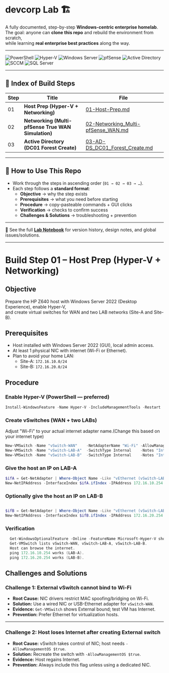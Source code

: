  # devcorp Lab 🏗️

A fully documented, step-by-step **Windows-centric enterprise homelab**.  
The goal: anyone can **clone this repo** and rebuild the environment from scratch,  
while learning **real enterprise best practices** along the way.

---

![PowerShell](https://img.shields.io/badge/PowerShell-5.1-blue?logo=powershell&logoColor=white)
![Hyper-V](https://img.shields.io/badge/Hyper--V-Lab-green?logo=windows&logoColor=white)
![Windows Server](https://img.shields.io/badge/Windows-Server%202022-lightgrey?logo=windows&logoColor=blue)
![pfSense](https://img.shields.io/badge/pfSense-Multi--WAN-orange?logo=fortinet&logoColor=white)
![Active Directory](https://img.shields.io/badge/Active%20Directory-AD%20DS%20%2B%20DNS-darkblue?logo=microsoft&logoColor=white)
![SCCM](https://img.shields.io/badge/SCCM%20%2F%20MECM-2403%2B-critical?logo=microsoft&logoColor=white)
![SQL Server](https://img.shields.io/badge/SQL%20Server-2022-red?logo=microsoftsqlserver&logoColor=white)

---

## 📑 Index of Build Steps

| Step | Title | File |
|------|--------|------|
| 01 | **Host Prep (Hyper-V + Networking)** | [01-Host-Prep.md](docs/BuildSteps/01-Host-Prep.md) |
| 02 | **Networking (Multi-pfSense True WAN Simulation)** | [02-Networking_Multi-pfSense_WAN.md](docs/BuildSteps/02-Networking_Multi-pfSense_WAN.md) |
| 03 | **Active Directory (DC01 Forest Create)** | [03-AD-DS_DC01_Forest_Create.md](docs/BuildSteps/03-AD-DS_DC01_Forest_Create.md) |

---

## 🔧 How to Use This Repo
- Work through the steps in ascending order (`01 → 02 → 03 → …`).  
- Each step follows a **standard format**:  
  - **Objective** → why the step exists  
  - **Prerequisites** → what you need before starting  
  - **Procedure** → copy-pasteable commands + GUI clicks  
  - **Verification** → checks to confirm success  
  - **Challenges & Solutions** → troubleshooting + prevention  

---

📘 See the full **[Lab Notebook](docs/LabNotebook.md)** for version history, design notes, and global issues/solutions.

---

# Build Step 01 – Host Prep (Hyper-V + Networking)

## Objective
Prepare the HP Z640 host with Windows Server 2022 (Desktop Experience), enable Hyper-V,  
and create virtual switches for WAN and two LAB networks (Site-A and Site-B).

## Prerequisites
- Host installed with Windows Server 2022 (GUI), local admin access.  
- At least 1 physical NIC with internet (Wi-Fi or Ethernet).  
- Plan to avoid your home LAN:  
  - Site-A: `172.16.10.0/24`  
  - Site-B: `172.16.20.0/24`  

## Procedure

### Enable Hyper-V (PowerShell — preferred)
```powershell
Install-WindowsFeature -Name Hyper-V -IncludeManagementTools -Restart
```
### Create vSwitches (WAN + two LABs)
Adjust "Wi-Fi" to your actual internet adapter name.(Change this based on your internet type)

```powershell
New-VMSwitch -Name "vSwitch-WAN"    -NetAdapterName "Wi-Fi" -AllowManagementOS $true -Notes "External vSwitch to home internet"
New-VMSwitch -Name "vSwitch-LAB-A"  -SwitchType Internal    -Notes "Internal vSwitch for Site-A 172.16.10.0/24"
New-VMSwitch -Name "vSwitch-LAB-B"  -SwitchType Internal    -Notes "Internal vSwitch for Site-B 172.16.20.0/24"
```
### Give the host an IP on LAB-A
```powershell
$ifA = Get-NetAdapter | Where-Object Name -Like "vEthernet (vSwitch-LAB-A)"
New-NetIPAddress -InterfaceIndex $ifA.ifIndex -IPAddress 172.16.10.254 -PrefixLength 24
```
### Optionally give the host an IP on LAB-B
```powershell

$ifB = Get-NetAdapter | Where-Object Name -Like "vEthernet (vSwitch-LAB-B)"
New-NetIPAddress -InterfaceIndex $ifB.ifIndex -IPAddress 172.16.20.254 -PrefixLength 24
```
### Verification
  ```powershell
    Get-WindowsOptionalFeature -Online -FeatureName Microsoft-Hyper-V shows Enabled.
    Get-VMSwitch lists vSwitch-WAN, vSwitch-LAB-A, vSwitch-LAB-B.
    Host can browse the internet.
    ping 172.16.10.254 works (LAB-A).
    ping 172.16.20.254 works (LAB-B).
  ```

## Challenges and Solutions

### Challenge 1: External vSwitch cannot bind to Wi-Fi
- **Root Cause:** NIC drivers restrict MAC spoofing/bridging on Wi-Fi.  
- **Solution:** Use a wired NIC or USB-Ethernet adapter for `vSwitch-WAN`.  
- **Evidence:** `Get-VMSwitch` shows External bound; test VM has Internet.  
- **Prevention:** Prefer Ethernet for virtualization hosts.  

---

### Challenge 2: Host loses Internet after creating External switch
- **Root Cause:** vSwitch takes control of NIC; host needs `-AllowManagementOS $true`.  
- **Solution:** Recreate the switch with `-AllowManagementOS $true`.  
- **Evidence:** Host regains Internet.  
- **Prevention:** Always include this flag unless using a dedicated NIC.  




